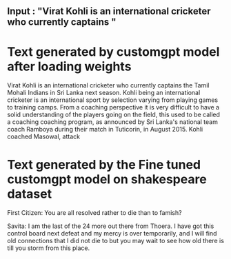 
## Input : "Virat Kohli is an international cricketer who currently captains "

# Text generated by customgpt model after loading weights 

Virat Kohli is an international cricketer who currently captains  the Tamil Mohali Indians in Sri Lanka next season. Kohli being an international cricketer is an international sport by selection varying from playing games to training camps. From a coaching perspective it is very difficult to have a solid understanding of the players going on the field, this used to be called a coaching coaching program, as announced by Sri Lanka's national team coach Ramboya during their match in Tuticorin, in August 2015.
Kohli coached Masowal, attack




# Text generated by the Fine tuned customgpt model on shakespeare dataset
First Citizen: You are all resolved rather to die than to famish?

Savita: I am the last of the 24 more out there from Thoera. I have got this control board next defeat and my mercy is over temporarily, and I will find old connections that I did not die to but you may wait to see how old there is till you storm from this place.

